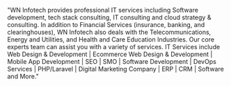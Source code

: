 "WN Infotech provides professional IT services including Software development, tech stack consulting, IT consulting and cloud strategy & consulting. In addition to Financial Services (insurance, banking, and clearinghouses), WN Infotech also deals with the Telecommunications, Energy and Utilities, and Health and Care Education Industries. Our core experts team can assist you with a variety of services. IT Services include Web Design & Development | Ecommerce Web Design & Development | Mobile App Development | SEO | SMO | Software Development | DevOps Services | PHP/Laravel | Digital Marketing Company | ERP | CRM | Software and More."
